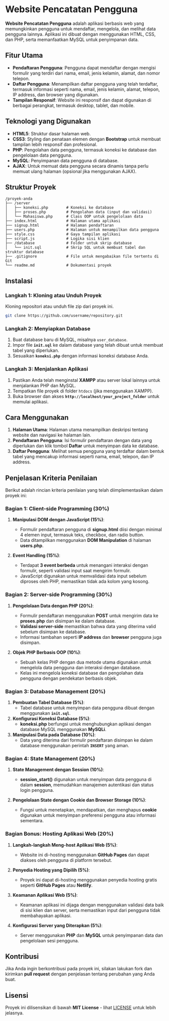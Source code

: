 # Website Pencatatan Pengguna

**Website Pencatatan Pengguna** adalah aplikasi berbasis web yang memungkinkan pengguna untuk mendaftar, mengelola, dan melihat data pengguna lainnya. Aplikasi ini dibuat dengan menggunakan HTML, CSS, dan PHP, serta memanfaatkan MySQL untuk penyimpanan data.

## Fitur Utama

- **Pendaftaran Pengguna**: Pengguna dapat mendaftar dengan mengisi formulir yang terdiri dari nama, email, jenis kelamin, alamat, dan nomor telepon.
- **Daftar Pengguna**: Menampilkan daftar pengguna yang telah terdaftar, termasuk informasi seperti nama, email, jenis kelamin, alamat, telepon, IP address, dan browser yang digunakan.
- **Tampilan Responsif**: Website ini responsif dan dapat digunakan di berbagai perangkat, termasuk desktop, tablet, dan mobile.

## Teknologi yang Digunakan

- **HTML5**: Struktur dasar halaman web.
- **CSS3**: Styling dan penataan elemen dengan **Bootstrap** untuk membuat tampilan lebih responsif dan profesional.
- **PHP**: Pengolahan data pengguna, termasuk koneksi ke database dan pengelolaan data pengguna.
- **MySQL**: Penyimpanan data pengguna di database.
- **AJAX**: Untuk memuat data pengguna secara dinamis tanpa perlu memuat ulang halaman (opsional jika menggunakan AJAX).

## Struktur Proyek

```
/proyek-anda
├── /server
│   ├── koneksi.php        # Koneksi ke database
│   ├── proses.php         # Pengolahan data (input dan validasi)
│   └── Mahasiswa.php      # Class OOP untuk pengelolaan data
├── index.html             # Halaman utama aplikasi
├── signup.html            # Halaman pendaftaran
├── users.php              # Halaman untuk menampilkan data pengguna
├── style.css              # Gaya tampilan aplikasi
├── script.js              # Logika sisi klien
├── /database              # Folder untuk skrip database
│   └── init.sql           # Skrip SQL untuk membuat tabel dan struktur database
├── .gitignore             # File untuk mengabaikan file tertentu di Git
└── readme.md              # Dokumentasi proyek
```

## Instalasi

### Langkah 1: Kloning atau Unduh Proyek

Kloning repositori atau unduh file zip dari proyek ini.

```bash
git clone https://github.com/username/repository.git
```

### Langkah 2: Menyiapkan Database

1. Buat database baru di MySQL, misalnya `user_database`.
2. Impor file **`init.sql`** ke dalam database yang telah dibuat untuk membuat tabel yang diperlukan.
3. Sesuaikan **`koneksi.php`** dengan informasi koneksi database Anda.

### Langkah 3: Menjalankan Aplikasi

1. Pastikan Anda telah menginstal **XAMPP** atau server lokal lainnya untuk menjalankan PHP dan MySQL.
2. Tempatkan file proyek di folder `htdocs` (jika menggunakan XAMPP).
3. Buka browser dan akses **`http://localhost/your_project_folder`** untuk memulai aplikasi.

## Cara Menggunakan

1. **Halaman Utama**: Halaman utama menampilkan deskripsi tentang website dan navigasi ke halaman lain.
2. **Pendaftaran Pengguna**: Isi formulir pendaftaran dengan data yang diperlukan dan klik tombol **Daftar** untuk menyimpan data ke database.
3. **Daftar Pengguna**: Melihat semua pengguna yang terdaftar dalam bentuk tabel yang mencakup informasi seperti nama, email, telepon, dan IP address.

## Penjelasan Kriteria Penilaian

Berikut adalah rincian kriteria penilaian yang telah diimplementasikan dalam proyek ini:

### **Bagian 1: Client-side Programming (30%)**

1. **Manipulasi DOM dengan JavaScript (15%)**:

   - Formulir pendaftaran pengguna di **signup.html** diisi dengan minimal 4 elemen input, termasuk teks, checkbox, dan radio button.
   - Data ditampilkan menggunakan **DOM Manipulation** di halaman **users.php**.

2. **Event Handling (15%)**:
   - Terdapat **3 event berbeda** untuk menangani interaksi dengan formulir, seperti validasi input saat mengirim formulir.
   - JavaScript digunakan untuk memvalidasi data input sebelum diproses oleh PHP, memastikan tidak ada kolom yang kosong.

### **Bagian 2: Server-side Programming (30%)**

1. **Pengelolaan Data dengan PHP (20%)**:

   - Formulir pendaftaran menggunakan **POST** untuk mengirim data ke **proses.php** dan disimpan ke dalam database.
   - **Validasi server-side** memastikan bahwa data yang diterima valid sebelum disimpan ke database.
   - Informasi tambahan seperti **IP address** dan **browser** pengguna juga disimpan.

2. **Objek PHP Berbasis OOP (10%)**:
   - Sebuah kelas PHP dengan dua metode utama digunakan untuk mengelola data pengguna dan interaksi dengan database.
   - Kelas ini mengelola koneksi database dan pengolahan data pengguna dengan pendekatan berbasis objek.

### **Bagian 3: Database Management (20%)**

1. **Pembuatan Tabel Database (5%)**:
   - Tabel database untuk menyimpan data pengguna dibuat dengan menggunakan **`init.sql`**.
2. **Konfigurasi Koneksi Database (5%)**:
   - **koneksi.php** berfungsi untuk menghubungkan aplikasi dengan database MySQL menggunakan **MySQLi**.
3. **Manipulasi Data pada Database (10%)**:
   - Data yang diterima dari formulir pendaftaran disimpan ke dalam database menggunakan perintah **`INSERT`** yang aman.

### **Bagian 4: State Management (20%)**

1. **State Management dengan Session (10%)**:

   - **session_start()** digunakan untuk menyimpan data pengguna di dalam **session**, memudahkan manajemen autentikasi dan status login pengguna.

2. **Pengelolaan State dengan Cookie dan Browser Storage (10%)**:
   - Fungsi untuk menetapkan, mendapatkan, dan menghapus **cookie** digunakan untuk menyimpan preferensi pengguna atau informasi sementara.

### **Bagian Bonus: Hosting Aplikasi Web (20%)**

1. **Langkah-langkah Meng-host Aplikasi Web (5%)**:
   - Website ini di-hosting menggunakan **GitHub Pages** dan dapat diakses oleh pengguna di platform tersebut.
2. **Penyedia Hosting yang Dipilih (5%)**:

   - Proyek ini dapat di-hosting menggunakan penyedia hosting gratis seperti **GitHub Pages** atau **Netlify**.

3. **Keamanan Aplikasi Web (5%)**:

   - Keamanan aplikasi ini dijaga dengan menggunakan validasi data baik di sisi klien dan server, serta memastikan input dari pengguna tidak membahayakan aplikasi.

4. **Konfigurasi Server yang Diterapkan (5%)**:
   - Server menggunakan **PHP** dan **MySQL** untuk penyimpanan data dan pengelolaan sesi pengguna.

## Kontribusi

Jika Anda ingin berkontribusi pada proyek ini, silakan lakukan fork dan kirimkan **pull request** dengan penjelasan tentang perubahan yang Anda buat.

## Lisensi

Proyek ini dilisensikan di bawah **MIT License** - lihat [LICENSE](LICENSE) untuk lebih jelasnya.

```

```
